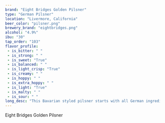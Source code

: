 ```yaml
---
brand: "Eight Bridges Golden Pilsner"
type: "German Pilsner"
location: "Livermore, California"
beer_color: "pilsner.png"
brewery_brand: "eightbridges.png"
alcohol: "4.9%"
ibu: "30"
tap_order: "103"
flavor_profile:
 - is_bitter: " "
 - is_strong: " "
 - is_sweet: "True"
 - is_balanced: " "
 - is_light_crisp: "True"
 - is_creamy: " "
 - is_hoppy: " "
 - is_extra_hoppy: " "
 - is_light: "True"
 - is_malty: " "
 - is_sour: " "
long_desc: "This Bavarian styled pilsner starts with all German ingredients to which is added a bit of noble hop for a little spiciness. The wonderfully malty aroma, that is classic to this style, is balanced with a noble hop character. The beer is crystal clear, straw colored with a brilliant white head."
---
```


Eight Bridges Golden Pilsner